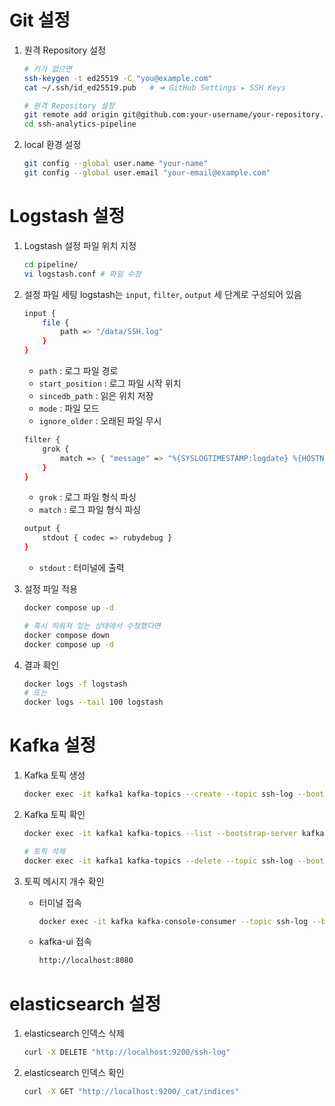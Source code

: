 # Git 설정
1. 원격 Repository 설정
    ```bash
    # 키가 없으면
    ssh-keygen -t ed25519 -C "you@example.com"
    cat ~/.ssh/id_ed25519.pub   # ➜ GitHub Settings ▸ SSH Keys
    ```

    ```bash
    # 원격 Repository 설정
    git remote add origin git@github.com:your-username/your-repository.git
    cd ssh-analytics-pipeline
    ```

2. local 환경 설정
    ```bash
    git config --global user.name "your-name"
    git config --global user.email "your-email@example.com"
    ```

# Logstash 설정
1. Logstash 설정 파일 위치 지정
    ```bash
    cd pipeline/
    vi logstash.conf # 파일 수정
    ```

2. 설정 파일 세팅
    logstash는 `input`, `filter`, `output` 세 단계로 구성되어 있음

    ```bash
    input {
        file {
            path => "/data/SSH.log"
        }
    }
    ```
    - `path` : 로그 파일 경로
    - `start_position` : 로그 파일 시작 위치
    - `sincedb_path` : 읽은 위치 저장
    - `mode` : 파일 모드
    - `ignore_older` : 오래된 파일 무시

    ```bash
    filter {
        grok {
            match => { "message" => "%{SYSLOGTIMESTAMP:logdate} %{HOSTNAME:host} %{DATA:process}(?:\[%{NUMBER:pid}\])?: %{GREEDYDATA:msg}" }
        }
    }
    ```
    - `grok` : 로그 파일 형식 파싱
    - `match` : 로그 파일 형식 파싱

    ```bash
    output {
        stdout { codec => rubydebug }
    }
    ```
    - `stdout` : 터미널에 출력

3. 설정 파일 적용
    ```bash
    docker compose up -d

    # 혹시 띄워져 있는 상태에서 수정했다면
    docker compose down
    docker compose up -d
    ```

4. 결과 확인   
    ```bash
    docker logs -f logstash
    # 또는
    docker logs --tail 100 logstash
    ```

# Kafka 설정
1. Kafka 토픽 생성
    ```bash
    docker exec -it kafka1 kafka-topics --create --topic ssh-log --bootstrap-server kafka1:29092 --partitions 3 --replication-factor 3
    ```

2. Kafka 토픽 확인
    ```bash
    docker exec -it kafka1 kafka-topics --list --bootstrap-server kafka1:29092
    ```

    ```bash
    # 토픽 삭제
    docker exec -it kafka1 kafka-topics --delete --topic ssh-log --bootstrap-server kafka1:29092
    ```

3. 토픽 메시지 개수 확인
    - 터미널 접속
        ```bash
        docker exec -it kafka kafka-console-consumer --topic ssh-log --bootstrap-server kafka:29092 --from-beginning --max-messages 10
        ```

    - kafka-ui 접속
        ```bash
        http://localhost:8080
        ```

# elasticsearch 설정
1. elasticsearch 인덱스 삭제
    ```bash
    curl -X DELETE "http://localhost:9200/ssh-log"
    ```

2. elasticsearch 인덱스 확인
    ```bash
    curl -X GET "http://localhost:9200/_cat/indices"
    ```